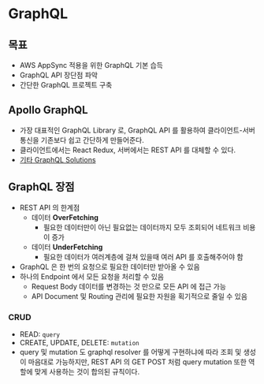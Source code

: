 # GraphQL

## 목표
* AWS AppSync 적용을 위한 GraphQL 기본 습득
* GraphQL API 장단점 파악
* 간단한 GraphQL 프로젝트 구축

## Apollo GraphQL
* 가장 대표적인 GraphQL Library 로, GraphQL API 를 활용하여 클라이언트-서버 통신을 기존보다 쉽고 간단하게 만들어준다.
* 클라이언트에서는 React Redux, 서버에서는 REST API 를 대체할 수 있다.
* [기타 GraphQL Solutions](https://graphql.org/code/)

## GraphQL 장점
* REST API 의 한계점
  * 데이터 **OverFetching**
    * 필요한 데이터만이 아닌 필요없는 데이터까지 모두 조회되어 네트워크 비용이 증가
  * 데이터 **UnderFetching**
    * 필요한 데이터가 여러계층에 걸쳐 있을때 여러 API 를 호출해주어야 함
* GraphQL 은 한 번의 요청으로 필요한 데이터만 받아올 수 있음
* 하나의 Endpoint 에서 모든 요청을 처리할 수 있음
  * Request Body 데이터를 변경하는 것 만으로 모든 API 에 접근 가능  
  * API Document 및 Routing 관리에 필요한 자원을 획기적으로 줄일 수 있음 

### CRUD
* READ: `query`
* CREATE, UPDATE, DELETE: `mutation`
* query 및 mutation 도 graphql resolver 를 어떻게 구현하냐에 따라 조회 및 생성이 마음대로 가능하지만, REST API 의 GET POST 처럼 query mutation 또한 역할에 맞게 사용하는 것이 합의된 규칙이다.
